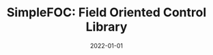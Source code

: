 ---
title: "SimpleFOC: Field Oriented Control Library"
excerpt: "We present SimpleFOC, a C++ library implementing Field‑Oriented Control (FOC) for brushless DC (BLDC) and stepper motors, aiming to be both generic and cross‑platform. FOC is highly efficient for controlling electrically commutated motors but demands complex computations. Most existing implementations are tightly coupled to specific microcontrollers or hardware stacks. SimpleFOC fills that gap by offering a flexible, modular, platform‑agnostic approach."
poster: ""
advisor: ""
video: "https://www.youtube.com/watch?v=f9GJqqUpL2w"
video_show: true
slides: ""
slide_show: false
publication: "2022-JOSS-SimpleFOC"
github: "https://github.com/simplefoc/Arduino-FOC"
selected: true
collection: portfolio
date: 2022-01-01
keyword: "Optimization, Control, and Systems Engineering"
---